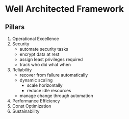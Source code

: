 # Well Architected Framework

## Pillars

1. Operational Excellence
2. Security
    - automate security tasks
    - encrypt data at rest
    - assign least privileges required
    - track who did what when
3. Reliability
    - recover from failure automatically
    - dynamic scaling
        - scale horizontally
        - reduce idle resources
    - manage change through automation
4. Performance Efficiency
5. Const Optimization
6. Sustainability
